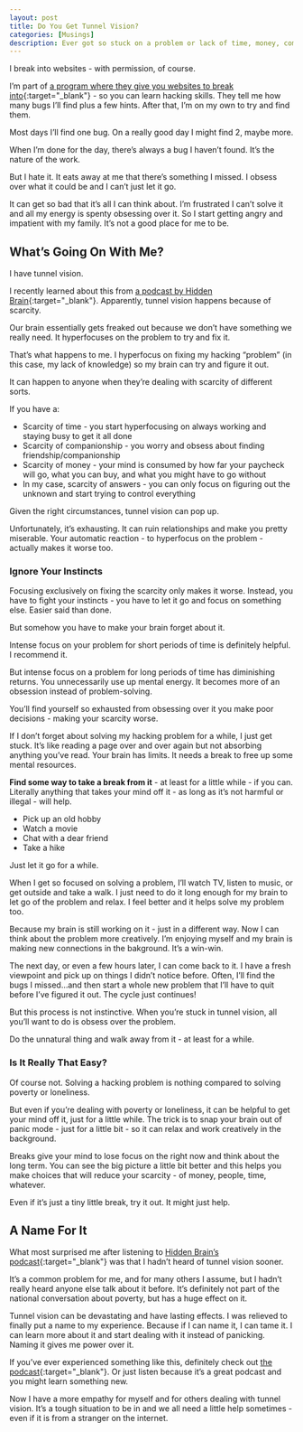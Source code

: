 ```yaml
---
layout: post
title: Do You Get Tunnel Vision?
categories: [Musings]
description: Ever got so stuck on a problem or lack of time, money, companionship? Obsessed over it to the point you're problem was getting worse? Me too. We've got tunnel vision. I'll explain what it is and how the cure is the opposite of your instincts.
---
```


I break into websites - with permission, of course.

I’m part of [a program where they give you websites to break into](https://www.hackerone.com/){:target="_blank"} - so you can learn hacking skills. They tell me how many bugs I’ll find plus a few hints. After that, I’m on my own to try and find them.

Most days I’ll find one bug. On a really good day I might find 2, maybe more.

When I’m done for the day, there’s always a bug I haven’t found. It’s the nature of the work.

But I hate it. It eats away at me that there’s something I missed. I obsess over what it could be and I can’t just let it go.

It can get so bad that it’s all I can think about. I’m frustrated I can’t solve it and all my energy is spenty obsessing over it. So I start getting angry and impatient with my family. It’s not a good place for me to be.

## What’s Going On With Me?
I have tunnel vision.

<!--more-->

I recently learned about this from [a podcast by Hidden Brain](https://www.npr.org/2018/04/02/598119170/the-scarcity-trap-why-we-keep-digging-when-were-stuck-in-a-hole){:target="_blank"}. Apparently, tunnel vision happens because of scarcity. 

Our brain essentially gets freaked out because we don’t have something we really need. It hyperfocuses on the problem to try and fix it.

That’s what happens to me. I hyperfocus on fixing my hacking “problem” (in this case, my lack of knowledge) so my brain can try and figure it out.

It can happen to anyone when they’re dealing with scarcity of different sorts.

If you have a:

- Scarcity of time - you start hyperfocusing on always working and staying busy to get it all done
- Scarcity of companionship - you worry and obsess about finding friendship/companionship
- Scarcity of money - your mind is consumed by how far your paycheck will go, what you can buy, and what you might have to go without
- In my case, scarcity of answers - you can only focus on figuring out the unknown and start trying to control everything

Given the right circumstances, tunnel vision can pop up.

Unfortunately, it’s exhausting. It can ruin relationships and make you pretty miserable. Your automatic reaction - to hyperfocus on the problem - actually makes it worse too.

### Ignore Your Instincts
Focusing exclusively on fixing the scarcity only makes it worse. Instead, you have to fight your instincts - you have to let it go and focus on something else. Easier said than done.

But somehow you have to make your brain forget about it. 

Intense focus on your problem for short periods of time is definitely helpful. I recommend it.

But intense focus on a problem for long periods of time has diminishing returns. You unnecessarily use up mental energy. It becomes more of an obsession instead of problem-solving. 

You’ll find yourself so exhausted from obsessing over it you make poor decisions - making your scarcity worse. 

If I don’t forget about solving my hacking problem for a while, I just get stuck. It’s like reading a page over and over again but not absorbing anything you’ve read. Your brain has limits. It needs a break to free up some mental resources.

**Find some way to take a break from it** - at least for a little while - if you can. Literally anything that takes your mind off it - as long as it’s not harmful or illegal - will help. 

- Pick up an old hobby
- Watch a movie
- Chat with a dear friend
- Take a hike

Just let it go for a while.

When I get so focused on solving a problem, I’ll watch TV, listen to music, or get outside and take a walk. I just need to do it long enough for my brain to let go of the problem and relax. I feel better and it helps solve my problem too.

Because my brain is still working on it - just in a different way. Now I can think about the problem more creatively. I’m enjoying myself and my brain is making new connections in the bakground. It’s a win-win.

The next day, or even a few hours later, I can come back to it. I have a fresh viewpoint and pick up on things I didn’t notice before. Often, I’ll find the bugs I missed…and then start a whole new problem that I’ll have to quit before I’ve figured it out. The cycle just continues!

But this process is not instinctive. When you’re stuck in tunnel vision, all you’ll want to do is obsess over the problem.

Do the unnatural thing and walk away from it - at least for a while.

### Is It Really That Easy?
Of course not. Solving a hacking problem is nothing compared to solving poverty or loneliness. 

But even if you’re dealing with poverty or loneliness, it can be helpful to get your mind off it,  just for a little while. The trick is to snap your brain out of panic mode - just for a little bit - so it can relax and work creatively in the background.

Breaks give your mind to lose focus on the right now and think about the long term. You can see the big picture a little bit better and this helps you make choices that will reduce your scarcity - of money, people, time, whatever.

Even if it’s just a tiny little break, try it out. It might just help.

## A Name For It
What most surprised me after listening to [Hidden Brain’s podcast](https://www.npr.org/2018/04/02/598119170/the-scarcity-trap-why-we-keep-digging-when-were-stuck-in-a-hole){:target="_blank"} was that I hadn’t heard of tunnel vision sooner. 

It’s a common problem for me, and for many others I assume, but I hadn’t really heard anyone else talk about it before. It’s definitely not part of the national conversation about poverty, but has a huge effect on it.

Tunnel vision can be devastating and have lasting effects. I was relieved to finally put a name to my experience. Because if I can name it, I can tame it. I can learn more about it and start dealing with it instead of panicking. Naming it gives me power over it.

If you’ve ever experienced something like this, definitely check out [the podcast](https://www.npr.org/2018/04/02/598119170/the-scarcity-trap-why-we-keep-digging-when-were-stuck-in-a-hole){:target="_blank"}. Or just listen because it’s a great podcast and you might learn something new. 

Now I have a more empathy for myself and for others dealing with tunnel vision. It’s a tough situation to be in and we all need a little help sometimes - even if it is from a stranger on the internet.
